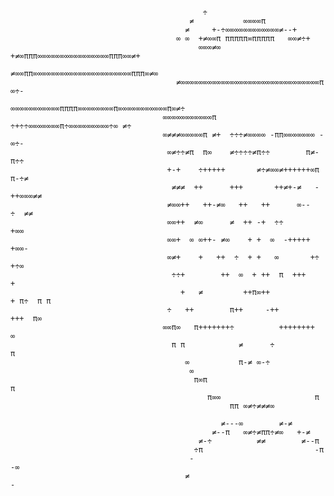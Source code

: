                                               ÷                                             
                                            ≠           ∞∞∞∞π           
                                           ≠     +-÷∞∞∞∞∞∞∞∞∞∞∞∞≠--+       
                                         ∞ ∞  +≠∞∞π πππππ∞πππππ   ∞∞≠÷+           
                                              ∞∞∞≠∞ +≠∞πππ∞∞∞∞∞∞∞∞∞∞∞∞∞∞∞∞πππ∞∞≠+    
                                          ≠∞∞ππ∞∞∞∞∞∞∞∞∞∞∞∞∞∞∞∞∞∞∞∞∞∞πππ∞≠∞        
                                         ≠∞∞∞∞∞∞∞∞∞∞∞∞∞∞∞∞∞∞∞∞∞∞∞∞∞∞∞∞∞∞∞π ∞÷-   
                                       ∞∞∞∞∞∞∞∞∞∞∞ππππ∞∞∞∞∞∞∞∞π∞∞∞∞∞∞∞∞∞∞∞π∞≠÷     
                                      ∞∞∞∞∞∞∞∞∞∞∞π ÷+÷÷∞∞∞∞∞∞∞π÷∞∞∞∞∞∞∞∞∞÷∞ ≠÷     
                                      ∞≠≠≠∞∞∞∞∞π ≠+  ÷÷÷≠∞∞∞∞ -ππ∞∞∞∞∞∞∞ - ∞÷-     
                                       ∞≠÷÷≠π  π∞    ≠÷÷÷÷≠π÷÷        π≠-π÷÷       
                                       +-+    ÷+++++       ≠÷≠∞∞≠++++++∞π π-÷≠      
                                        ≠≠≠  ++      +++       ++≠+-≠   -++∞∞∞≠≠  
                                       ≠∞∞++   ++-≠∞   ++   ++      ∞--   ÷  ≠≠     
                                       ∞∞++  ≠∞      ≠  ++ -+  ÷÷           +∞∞      
                                       ∞∞+  ∞ ∞++- ≠∞    + +  ∞  -+++++     +∞∞-     
                                       ∞≠+    +   ++  ÷  + +   ∞       +÷   +÷∞     
                                        ÷÷+        ++  ∞  + ++  π  +++       +       
                                          +   ≠         ++π∞++             + π÷  π π   
                                       ÷   ++        π++     -++        +++  π∞         
                                      ∞∞π∞   π+++++++÷          ++++++++     ∞     
                                        π π            ≠      ÷           π         
                                           ∞           π-≠ ∞-÷                       
                                            ∞                                   
                                             π∞π                          π      
                                                π∞∞                     π   
                                                     ππ ∞≠÷≠≠≠∞            
                                                                      
                                                   ≠---∞        ≠-≠        
                                                 ≠--π   ∞≠÷≠ππ÷≠∞   +-≠       
                                              ≠-÷          ≠≠        ≠--π     
                                             ÷π                         -π    
                                            -                            -∞ 
                                           ≠                              - 
